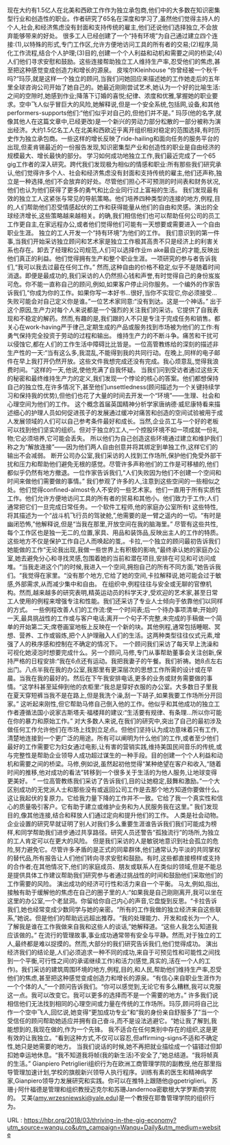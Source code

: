 现在大约有1.5亿人在北美和西欧工作作为独立承包商,他们中的大多数在知识密集型行业和创造性的职业。作者研究了65名在深度和学习了,虽然他们觉得主持人的个人,社会,和经济焦虑没有封面和支持传统的雇主,他们还说他们选择独立,不会放弃能够带来的好处。 
 很多工人已经创建了一个“持有环境”为自己通过建立四个连接:(1),以特殊的形式,专门工作区,允许方便地访问工具的所有者的交易;(2)程序,简化工作流程,结合个人护理;(3)目的,创建一个个人利益和动机和需要之间的桥梁;(4)人们他们寻求安慰和鼓励。这些连接帮助独立工人维持生产率,忍受他们的焦虑,甚至把这种感觉变成创造力和增长的源泉。 
 皮埃尔Kleinhouse 
 “你曾经被一个秋千吗?“玛莎,就是这样一个独立的顾问,当我们问她回应来描述她的工作她走后的五年里全球咨询公司开始了她自己的。她最近刚刚尝试艺术,她认为一个好的比喻生活:之间的空隙时,她感到作业;降落下订婚的喜悦;纪律、浓度和优雅,掌握她的职业要求。空中飞人似乎冒巨大的风险,她解释说,但是一个安全系统,包括网,设备,和其他performers-supports他们:“他们似乎对自己的,但他们并不是。” 
 玛莎(他的名字,就像其他人在这篇文章中,已经更改)是一个新兴的劳动力部分松散的一部分被称为演出经济。大约1.5亿名工人在北美和西欧近乎离开组织相对稳定的范围选择,有时历史作为独立承包商。一些这样的增长反映了ride-hailing和面向任务的服务平台的出现,但麦肯锡最近的一份报告发现,知识密集型产业和创造性的职业是自由经济的规模最大、增长最快的部分。 
 学习如何成功地独立工作,我们最近完成了一个65 gig工作者的深入研究。跨代我们发现极为相似的情感和职业:所有那些我们研究承认,他们觉得许多个人、社会和经济焦虑没有封面和支持传统的雇主,他们还声称,独立是一种选择,他们不会放弃的好处。尽管他们担心不可预测的时间表和财务状况,他们也认为他们获得了更多的勇气和比企业同行过上富裕的生活。 
 我们发现最有效的独立工人这紧张与常见的导航策略。他们培养四种类型的连接的地方,例程,目的,人们帮助他们忍受情感起伏的工作和获得能量从他们的自由和灵感。演出的全球经济增长,这些策略越来越相关。的确,我们相信他们也可以帮助任何公司的员工工作更自主,在家远程办公,或者他们觉得他们可能有一天想要或需要进入一个自由职业生涯。 
 独立的工人开发一个“持有环境”为他们的工作。 
 我们意识到的第一件事,当我们开始采访独立顾问和艺术家是独立工作极其高贵不只是经济上的利害关系也存在。卸去了经理和公司规范,人们可以选择作业m 
 ake最自己的才能,反映出他们真正的利益。他们觉得拥有生产和整个职业生涯。一项研究的参与者告诉我们,“我可以我去过最在任何工作。” 
 然而,这种自由的价格不稳定,似乎不是随着时间消退。即便是最成功的,我们采访的人仍然担心钱和声誉,有时觉得自己的身份岌岌可危。你不能一直称自己的顾问,例如,如果客户停止问你服务。一个编外的作家告诉我们,“你成为你的工作。如果你写一本好书…很好,当你不实现它,你必须接受…失败可能会对自己定义你是谁。”一位艺术家同意:“没有到达。这是一个神话。” 
 出于这个原因,生产力对每个人来说都是一个强烈的关注我们的采访。它提供了自我表现和不稳定的解药。然而,有趣的是,我们跟的人不只是专注于完成任务和销售。都关心在work-having严于律己,定期生成的产品或服务找到市场被为他们的工作:有勇气保持完全投资于劳动的过程和输出。 
 维持生产力的不断斗争。痛苦和干扰可以侵蚀它,都在人们的工作生活中障碍比比皆是。一位高管教练给的深刻的描述非生产性的一天:“当有这么多,我混乱,不能得到我的共同行动。在晚上,同样的电子邮件在早上我打开仍然开放。这些文件我想完成还没有完成。我心烦意乱,觉得我浪费时间。“这样的一天,他说,使他充满了自我怀疑。 
 当我们问到受访者通过这些天的秘密和最终维持生产力的定义,我们发现一个悖论的核心的答案。他们都想保持自己的独立性,在许多情况下,甚至他们unsettledness(顾问描述为一个关键持续学习和保持我的优势),但他们也花了大量的时间去开发一个“环境”——生理、社会和心理空间为他们的工作。 
 这个概念首届英国精神分析学家唐纳德·威尼康特看来描述细心的护理人员如何促进孩子的发展通过缓冲对痛苦和创造的空间试验被用于成人发展领域的人们可以自己参考条件最好和成长。当然,企业员工与一个好的老板可以找到他们坚实的组织。但对于独立的工人,一个控股环境不如一项成就一份礼物;它必须培养,它可能会丢失。 
 所以他们为自己创造这些环境通过建立和维护我们称之为“解放连接”——因为他们两人自由创意并将其绑定到单独工作,这样它们的输出不会减弱。 
 断开公司办公室,我们采访的人找到工作场所,保护他们免受外部干扰和压力和帮助他们避免无根的感觉。尽管许多声称他们的工作是可移植的,他们都似乎仍然有地方撤退。一位作家告诉我们,“人们失败因为他们不创建一个空间和时间来做他们需要做的事情。” 
 我们参观了许多的人,注意到这些空间的一些相似之处。他们觉得confined-almost令人不安的一些艺术家。他们一直用于所有实质性工作。他们允许方便地访问工具的所有者的贸易和其他小。他们致力于工作;人们通常把它们一旦完成日常任务。一个软件工程师,他的家庭办公室所有t 
 这些特性,将其描述为一个“战斗机飞行员的驾驶舱,”,他需要的是一臂之遥内的一切。“有时是幽闭恐怖,”他解释说,但是“当我在那里,开放空间在我的脑海里。” 
 尽管有这些共性,每个工作区也是独一无二的,位置,家具、用品和装饰品,反映出主人的工作的特质。这些地方不仅是保护工作自己人而唤起的茧,。卡拉,一个独立的顾问最初告诉我们她能做的工作“无论我出现,我做一些世界上有积极的影响,“最终承认她的家庭办公室,她去避免分心和寻找灵感,包围着她的当前和潜在项目,安排在可见和可访问成堆。“当我走进这个门的时候,我进入一个空间,拥抱自己的所有不同方面,”她告诉我们。“我觉得在家里。“没有那个地方,它给了她的空间,卡拉解释说,她可能会过于敏感,外部需求,从而减少集中和自由。 
 在组织中,例程往往与安全或无聊的官僚机构。然而,越来越多的研究表明,精英运动员的科学天才,受欢迎的艺术家,甚至日常工人使用的例程来增强专注和性能。我们还采访了专业人士倾向于依靠他们以同样的方式。 
 一些例程改善人们的工作流:使一个时间表;后一个待办事项清单;开始的一天,最具挑战性的工作或与客户电话;离开一个句子不完整,未完成的手稿做一个简单的开始第二天;席卷画室地板上反映在一个新的块。其他例程,通常包括睡眠、冥想、营养、工作或锻炼,把个人护理融入人们的生活。这两种类型往往仪式元素,增强了人的秩序感和控制在不确定的情况下。 
 一个顾问我们采访了每天早上洗澡和可视化她浸泡时想要完成什么。另一个顾问,马修,专门从事帮助董事会关注创新,保持严格的日程安排:“我在6点还有运动。我把我妻子的午餐。我们祈祷。她8点左右出门。八点半我在我的办公室,我那里有更深层次的思想工作所需的设计或在早晨。当我在我的最好的。然后在下午我安排电话,更多的业务或财务需要做的事情。“这学科甚至延伸到他的衣柜里:“我总是穿好衣服的办公室。大多数日子里我在夏天穿短裤当我不是在路上,但是我洗个澡,刮一下胡子,如果我要工作场所分开回家。” 
 这听起来刚性,但它帮助马修自己倒入他的工作。他似乎和其他成功的独立工作者遵循法国小说家古斯塔夫·福楼拜的建议:“生活要有规律、有条理…所以你可能在你的暴力和原始工作。” 
 对大多数人来说,在我们的研究中,突出了自己的最初涉及做任何工作允许他们在市场上找到立足点。但他们坚持认为成功意味着只有工作,清楚地连接到一个更广泛的用途。所有可以阐明为什么他们的工作,或者至少他们最好的工作需要它为妇女通过电影,让有害的营销实践,维持美国民间音乐的传统,或与完整性是帮助企业领导人成功超过谋生的一种手段。目的创建一个个人利益和动机和需要之间的桥梁。马修,例如说,虽然起初他觉得“某种绝望在客户和收入,“随着时间的推移,他对成功的看法”转移到一个很多关于生活的为他人服务,让地球变得更美好。 
 ” 
 一位高管教练我们采访了告诉我们,目的让她稳定,鼓舞和激励。”一个大区别成功的无党派人士和那些没有或返回公司工作是去那个地方知道你要做什么。这让我起伏的复原力。它给我力量下降的工作并不一致。它给了我一个真实性和信心的质量吸引客户。它有助于建立或维护业务和为人民服务我在这里。” 
 我们发现目的,像其他连接,结合和释放人们通过定向和提升他们的工作。 
 人类是社会动物。企业设置的研究早就证明了别人对我们多么重要生涯谁告诉我们我们可能成为榜样,和同学帮助我们进步通过共享路径。研究人员还警告“孤独流行”的场所,为独立的工人肯定可以在更大的风险。 
 但是我们采访的人是敏锐地意识到社会孤立的危险,努力避免它。尽管许多矛盾的是正式的同辈群体,他们通常认为平淡的共同掌权的替代品,所有报告让人们他们转向寻求安慰和鼓励。有时,这些都直接榜样或支持的合作者;在其他情况下,他们的家庭成员、朋友或联系人在类似的领域,但是不能总是提供具体工作建议帮助我们研究参与者通过挑战性的时间和鼓励他们采取他们的工作需要的风险。 
 演出成功的经济可行性和活力来自一个平衡。 
 马太,例如,指出,接触有助于缓解他的焦虑在自己的圈子里的人:“如果我是自己刚刚离开,我可以坐在这里的办公室,一个老鼠洞。你留给你自己内心的声音,它盘旋到反思。“卡拉告诉我们,她也经常变成少数同学与她的亲密。“所有的工作我做的独立经济来自这些联系,”她说。但是他们的帮助远远超出推荐。“我的处理能力、开发和成长为一个人,了解我是谁在工作我做来自我和这些人的谈话,”她解释道。“这些人我怎么知道我应该做的。” 
 在流行的管理故事,事业成功通常带有安全与平静。然而,对于独立的工人,最终都是难以捉摸的。然而,大部分的我们研究告诉我们,他们觉得成功。 
 演出经济我们的结论是,人们必须追求一种不同的成功,来自于可预见性和可能性之间找到一个平衡,可行性之间(的承诺继续工作)和活力(感觉,真实的,活在一个人的工作)。我们采访的建筑周围环境的地方,例程,目的,和人民,帮助他们维持生产率,忍受他们的焦虑,甚至把这种感觉变成创造力和增长的源泉。“有信心来自职业生涯作为一个个体的人,”一个顾问告诉我们。“你可以感觉到,无论它有多么糟糕,我可以克服这一点。我可以改变它。我可以更多的选择而不是一个需要的地方。” 
 许多我们说相信他们无法找到相同的心理空间或力量在传统的工作场所。玛莎,顾问将自己比作一个空中飞人,回忆说,她变得“更加成功专业”和“我的身份亲自舒服多了”当一个受信任的顾问帮助她适应并拥有自己奋斗,而不是设法逃避它。“她让我了解到,我能想到的,我现在做的,作为一个先锋。 
 我不适合在任何类别中存在的组织,这是更有效的让我独立。“看到这种方式,不仅可以容忍,但affirming-signs不适和不确定性,她只是她需要的地方。 
 当我们说话的时候,她不再把就业描绘成一个锚错过但卸扣她幸运地休息。“我不知道我将帧(我的新生活)不安全了,”她总结道。“我将帧真的生活。” 
 Gianpiero Petriglieri组织行为在欧洲工商管理学院的副教授,他在那里指导管理加速计划,学校的旗舰新兴领导人执行程序。训练有素的医生和精神病学家,Gianpiero领导力发展研究和实践。你可以在推特上跟随他@gpetriglieri。 
 苏珊·j·阿什福德是管理和组织教授迈克尔和苏珊Jandernoa密歇根大学罗斯商学院的。 
 艾美(amy.wrzesniewski@yale.edu)是一个教授在耶鲁管理学院的组织行为。 
  
  
 URL : https://hbr.org/2018/03/thriving-in-the-gig-economy?utm_source=wanqu.co&utm_campaign=Wanqu+Daily&utm_medium=website